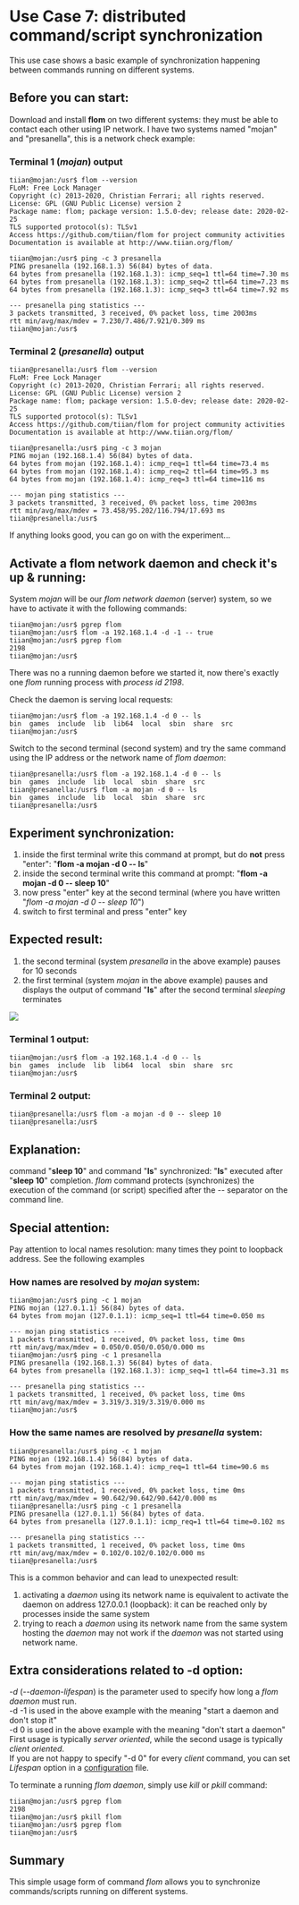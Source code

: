 # Use Case 7: distributed command/script synchronization

This use case shows a basic example of synchronization happening between commands running on different systems.

## Before you can start:
Download and install **flom** on two different systems: they must be able to contact each other using IP network.
I have two systems named "mojan" and "presanella", this is a network check example:

### Terminal 1 (*mojan*) output
    tiian@mojan:/usr$ flom --version
    FLoM: Free Lock Manager
    Copyright (c) 2013-2020, Christian Ferrari; all rights reserved.
    License: GPL (GNU Public License) version 2
    Package name: flom; package version: 1.5.0-dev; release date: 2020-02-25
    TLS supported protocol(s): TLSv1
    Access https://github.com/tiian/flom for project community activities
    Documentation is available at http://www.tiian.org/flom/

    tiian@mojan:/usr$ ping -c 3 presanella
    PING presanella (192.168.1.3) 56(84) bytes of data.
    64 bytes from presanella (192.168.1.3): icmp_seq=1 ttl=64 time=7.30 ms
    64 bytes from presanella (192.168.1.3): icmp_seq=2 ttl=64 time=7.23 ms
    64 bytes from presanella (192.168.1.3): icmp_seq=3 ttl=64 time=7.92 ms
    
    --- presanella ping statistics ---
    3 packets transmitted, 3 received, 0% packet loss, time 2003ms
    rtt min/avg/max/mdev = 7.230/7.486/7.921/0.309 ms
    tiian@mojan:/usr$

### Terminal 2 (*presanella*) output
    tiian@presanella:/usr$ flom --version
    FLoM: Free Lock Manager
    Copyright (c) 2013-2020, Christian Ferrari; all rights reserved.
    License: GPL (GNU Public License) version 2
    Package name: flom; package version: 1.5.0-dev; release date: 2020-02-25
    TLS supported protocol(s): TLSv1
    Access https://github.com/tiian/flom for project community activities
    Documentation is available at http://www.tiian.org/flom/

    tiian@presanella:/usr$ ping -c 3 mojan
    PING mojan (192.168.1.4) 56(84) bytes of data.
    64 bytes from mojan (192.168.1.4): icmp_req=1 ttl=64 time=73.4 ms
    64 bytes from mojan (192.168.1.4): icmp_req=2 ttl=64 time=95.3 ms
    64 bytes from mojan (192.168.1.4): icmp_req=3 ttl=64 time=116 ms
    
    --- mojan ping statistics ---
    3 packets transmitted, 3 received, 0% packet loss, time 2003ms
    rtt min/avg/max/mdev = 73.458/95.202/116.794/17.693 ms
    tiian@presanella:/usr$

If anything looks good, you can go on with the experiment...

## Activate a flom network daemon and check it's up & running:
System *mojan* will be our *flom network daemon* (server) system, so we have to activate it with the following commands:

    tiian@mojan:/usr$ pgrep flom
    tiian@mojan:/usr$ flom -a 192.168.1.4 -d -1 -- true
    tiian@mojan:/usr$ pgrep flom
    2198
    tiian@mojan:/usr$ 
There was no a running daemon before we started it, now there's exactly one *flom* running process with *process id 2198*.

Check the daemon is serving local requests:

    tiian@mojan:/usr$ flom -a 192.168.1.4 -d 0 -- ls
    bin  games  include  lib  lib64  local	sbin  share  src
    tiian@mojan:/usr$

Switch to the second terminal (second system) and try the same command using the IP address or the network name of *flom daemon*:

    tiian@presanella:/usr$ flom -a 192.168.1.4 -d 0 -- ls
    bin  games  include  lib  local  sbin  share  src
    tiian@presanella:/usr$ flom -a mojan -d 0 -- ls
    bin  games  include  lib  local  sbin  share  src
    tiian@presanella:/usr$

## Experiment synchronization:
1. inside the first terminal write this command at prompt, but do **not** press "enter": "**flom -a mojan -d 0 \-\- ls**"
2. inside the second terminal write this command at prompt: "**flom -a mojan -d 0 \-\- sleep 10**"
3. now press "enter" key at the second terminal (where you have written "*flom -a mojan -d 0 \-\- sleep 10*")
4. switch to first terminal and press "enter" key

## Expected result:
1. the second terminal (system *presanella* in the above example) pauses for 10 seconds
2. the first terminal (system *mojan* in the above example) pauses and displays the output of command "**ls**" after the second terminal *sleeping* terminates

![](use_case_1_5b_6b_7_8_9_14.png)

### Terminal 1 output:
    tiian@mojan:/usr$ flom -a 192.168.1.4 -d 0 -- ls
    bin  games  include  lib  lib64  local	sbin  share  src
    tiian@mojan:/usr$

### Terminal 2 output:
    tiian@presanella:/usr$ flom -a mojan -d 0 -- sleep 10
    tiian@presanella:/usr$

## Explanation:
command "**sleep 10**" and command "**ls**" synchronized: "**ls**" executed after "**sleep 10**" completion.
*flom* command protects (synchronizes) the execution of the command (or script) specified after the *\-\-* separator on the command line.

## Special attention:
Pay attention to local names resolution: many times they point to loopback address.
See the following examples

### How names are resolved by *mojan* system:
    tiian@mojan:/usr$ ping -c 1 mojan
    PING mojan (127.0.1.1) 56(84) bytes of data.
    64 bytes from mojan (127.0.1.1): icmp_seq=1 ttl=64 time=0.050 ms
    
    --- mojan ping statistics ---
    1 packets transmitted, 1 received, 0% packet loss, time 0ms
    rtt min/avg/max/mdev = 0.050/0.050/0.050/0.000 ms
    tiian@mojan:/usr$ ping -c 1 presanella
    PING presanella (192.168.1.3) 56(84) bytes of data.
    64 bytes from presanella (192.168.1.3): icmp_seq=1 ttl=64 time=3.31 ms
    
    --- presanella ping statistics ---
    1 packets transmitted, 1 received, 0% packet loss, time 0ms
    rtt min/avg/max/mdev = 3.319/3.319/3.319/0.000 ms
    tiian@mojan:/usr$

### How the same names are resolved by *presanella* system:
    tiian@presanella:/usr$ ping -c 1 mojan
    PING mojan (192.168.1.4) 56(84) bytes of data.
    64 bytes from mojan (192.168.1.4): icmp_req=1 ttl=64 time=90.6 ms
    
    --- mojan ping statistics ---
    1 packets transmitted, 1 received, 0% packet loss, time 0ms
    rtt min/avg/max/mdev = 90.642/90.642/90.642/0.000 ms
    tiian@presanella:/usr$ ping -c 1 presanella
    PING presanella (127.0.1.1) 56(84) bytes of data.
    64 bytes from presanella (127.0.1.1): icmp_req=1 ttl=64 time=0.102 ms
    
    --- presanella ping statistics ---
    1 packets transmitted, 1 received, 0% packet loss, time 0ms
    rtt min/avg/max/mdev = 0.102/0.102/0.102/0.000 ms
    tiian@presanella:/usr$

This is a common behavior and can lead to unexpected result:
1. activating a *daemon* using its network name is equivalent to activate the daemon on address 127.0.0.1 (loopback): it can be reached only by processes inside the same system
2. trying to reach a *daemon* using its network name from the same system hosting the *daemon* may not work if the *daemon* was not started using network name.

## Extra considerations related to -d option:
*-d* (*\-\-daemon-lifespan*) is the parameter used to specify how long a *flom daemon* must run.   
-d -1 is used in the above example with the meaning "start a daemon and don't stop it"   
-d 0 is used in the above example with the meaning "don't start a daemon"   
First usage is typically *server oriented*, while the second usage is typically *client oriented*.   
If you are not happy to specify "-d 0" for every *client* command, you can set *Lifespan* option in a [configuration](../Configuration.md) file.

To terminate a running *flom daemon*, simply use *kill* or *pkill* command:

    tiian@mojan:/usr$ pgrep flom
    2198
    tiian@mojan:/usr$ pkill flom
    tiian@mojan:/usr$ pgrep flom
    tiian@mojan:/usr$

## Summary
This simple usage form of command *flom* allows you to synchronize commands/scripts running on different systems.
